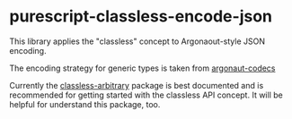 # purescript-classless-encode-json


This library applies the "classless" concept to Argonaout-style JSON encoding.

The encoding strategy for generic types is taken from [argonaut-codecs](https://github.com/purescript-contrib/purescript-argonaut-codecs)

Currently the [classless-arbitrary](https://github.com/thought2/purescript-classless-arbitrary) package is best documented and is recommended for getting started with the classless API concept. It will be helpful for understand this package, too.